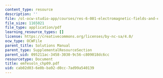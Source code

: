 ```yaml
---
content_type: resource
description: ''
file: /ol-ocw-studio-app/courses/res-6-001-electromagnetic-fields-and-energy-spring-2008/cab02d036e0bba92d0cc7ad99a540139_emfesoln_chp09.pdf
file_size: 1165021
file_type: application/pdf
learning_resource_types: []
license: https://creativecommons.org/licenses/by-nc-sa/4.0/
ocw_type: OCWFile
parent_title: Solutions Manual
parent_type: SupplementalResourceSection
parent_uid: 095211ac-3458-3030-9c56-c809018dc6cc
resourcetype: Document
title: emfesoln_chp09.pdf
uid: cab02d03-6e0b-ba92-d0cc-7ad99a540139
---
```

